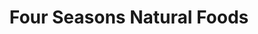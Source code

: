---
title: "Four Seasons Natural Foods"
url: /saratoga-springs/four-seasons-natural-foods/
shop: Supermarkt
---